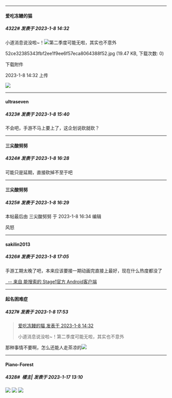 

*****

####  爱吃冻鳗的猫  
##### 4322#       发表于 2023-1-8 14:32

小道消息说没啦~！<img src="https://static.saraba1st.com/image/smiley/face2017/067.png" referrerpolicy="no-referrer">第二季度可能无啦，其实也不意外

52ce32385343fbf2ee1f9ee6f57eca8064388f52.jpg
(19.47 KB, 下载次数: 0)

下载附件

2023-1-8 14:32 上传

<img src="https://img.saraba1st.com/forum/202301/08/143200kkqs26dqejqshqkd.jpg" referrerpolicy="no-referrer">



*****

####  ultraseven  
##### 4323#       发表于 2023-1-8 15:40

不会吧，手游不马上要上了，这企划说砍就砍？



*****

####  三尖酸努努  
##### 4324#       发表于 2023-1-8 16:28

可能只是延期，直接砍掉不至于吧

*****

####  三尖酸努努  
##### 4325#       发表于 2023-1-8 16:29

 本帖最后由 三尖酸努努 于 2023-1-8 16:34 编辑 

风怒



*****

####  sakilin2013  
##### 4326#       发表于 2023-1-8 17:05

手游工期太晚了吧，本来应该要接一期动画完直接上最好，现在什么热度都没了

[  -- 来自 能搜索的 Stage1官方 Android客户端](https://www.coolapk.com/apk/140634)



*****

####  起名困难症  
##### 4327#       发表于 2023-1-8 17:53

<blockquote><a href="httphttps://bbs.saraba1st.com/2b/forum.php?mod=redirect&amp;goto=findpost&amp;pid=59257141&amp;ptid=2059569" target="_blank">爱吃冻鳗的猫 发表于 2023-1-8 14:32</a>

小道消息说没啦~！第二季度可能无啦，其实也不意外</blockquote>
那种事情不要啊，怎么还能人走茶凉的<img src="https://static.saraba1st.com/image/smiley/face2017/125.png" referrerpolicy="no-referrer">

*****

####  Piano-Forest  
##### 4328#         楼主| 发表于 2023-1-17 13:10

<img src="https://p.sda1.dev/9/60627b866b1d37058b1c18bfeac3074f/20230117_130809.jpg" referrerpolicy="no-referrer">
<img src="https://p.sda1.dev/9/371ed3e7a59afb90b82a3970967d4bfa/img_jk_5_1.jpg" referrerpolicy="no-referrer">
<img src="https://p.sda1.dev/9/c30c323688a659e8e7387549cb48d1d6/img_jk_5_2.jpg" referrerpolicy="no-referrer">

